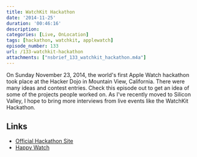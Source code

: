 ```yaml
---
title: WatchKit Hackathon
date: '2014-11-25'
duration: '00:46:16'
description:
categories: [Live, OnLocation]
tags: [hackathon, watchkit, applewatch]
episode_number: 133
url: /133-watchkit-hackathon
attachments: ["nsbrief_133_watchkit_hackathon.m4a"]
---
```


On Sunday November 23, 2014, the world's first Apple Watch hackathon took place at the Hacker Dojo in Mountain View, California. There were many ideas and contest entries. Check this episode out to get an idea of some of the projects people worked on. As I've recently moved to Silicon Valley, I hope to bring more interviews from live events like the WatchKit Hackathon.

## Links

* [Official Hackathon Site](http://www.hackathon.watch)
* [Happy Watch](http://www.happy.watch)

